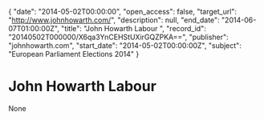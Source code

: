 {
  "date": "2014-05-02T00:00:00", 
  "open_access": false, 
  "target_url": "http://www.johnhowarth.com/", 
  "description": null, 
  "end_date": "2014-06-07T01:00:00Z", 
  "title": "John Howarth Labour ", 
  "record_id": "20140502T000000/X6qa3YnCEHStUXirGQZPKA==", 
  "publisher": "johnhowarth.com", 
  "start_date": "2014-05-02T00:00:00Z", 
  "subject": "European Parliament Elections 2014"
}

# John Howarth Labour 

None